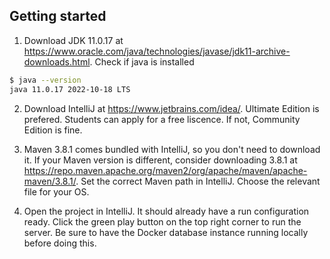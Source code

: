 ## Getting started
1. Download JDK 11.0.17 at https://www.oracle.com/java/technologies/javase/jdk11-archive-downloads.html. Check if java is installed
```sh
$ java --version
java 11.0.17 2022-10-18 LTS
```
2. Download IntelliJ at https://www.jetbrains.com/idea/. Ultimate Edition is prefered. Students can apply for a free liscence. If not, Community Edition is fine.

3. Maven 3.8.1 comes bundled with IntelliJ, so you don't need to download it. If your Maven version is different, consider downloading 3.8.1 at https://repo.maven.apache.org/maven2/org/apache/maven/apache-maven/3.8.1/. Set the correct Maven path in IntelliJ. Choose the relevant file for your OS. 

4. Open the project in IntelliJ. It should already have a run configuration ready. Click the green play button on the top right corner to run the server. Be sure to have the Docker database instance running locally before doing this.